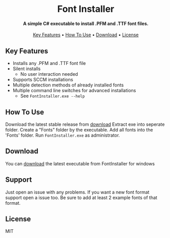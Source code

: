
<h1 align="center">
  <br>
  Font Installer
  <br>
</h1>

<h4 align="center">A simple C# executable to install .PFM and .TTF font files.</h4>

<p align="center">
  <a href="#key-features">Key Features</a> •
  <a href="#how-to-use">How To Use</a> •
  <a href="#download">Download</a> •
  <a href="#license">License</a>
</p>

## Key Features

* Installs any .PFM and .TTF font file
* Silent installs
  - No user interaction needed
* Supports SCCM installations 
* Multiple detection methods of already installed fonts
* Multiple command line switches for advanced installations
  - See `FontInstaller.exe --help`

## How To Use

Download the latest stable release from [download](https://github.com/TheToor/FontInstaller/releases)
Extract exe into seperate folder.
Create a "Fonts" folder by the executable. Add all fonts into the 'Fonts' folder.
Run `FontInstaller.exe` as administrator.

## Download

You can [download](https://github.com/TheToor/FontInstaller/releases) the latest executable from FontInstaller for windows

## Support

Just open an issue with any problems.
If you want a new font format support open a issue too. Be sure to add at least 2 example fonts of that format.

## License

MIT
